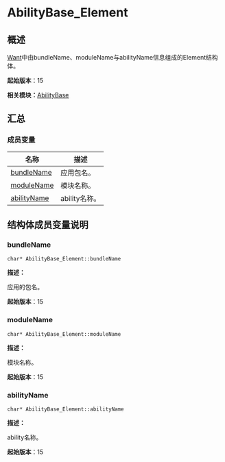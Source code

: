 # AbilityBase_Element


## 概述

[Want](want__8h.md)中由bundleName、moduleName与abilityName信息组成的Element结构体。

**起始版本**：15

**相关模块：**[AbilityBase](_ability_base.md)


## 汇总


### 成员变量

| 名称 | 描述 |
| -------- | -------- |
| [bundleName](#bundlename) | 应用包名。 |
| [moduleName](#modulename) | 模块名称。 |
| [abilityName](#abilityname) | ability名称。 |


## 结构体成员变量说明


### bundleName


```
char* AbilityBase_Element::bundleName
```

**描述：**

应用的包名。

**起始版本**：15


### moduleName


```
char* AbilityBase_Element::moduleName
```

**描述：**

模块名称。

**起始版本**：15


### abilityName


```
char* AbilityBase_Element::abilityName
```

**描述：**

ability名称。

**起始版本**：15